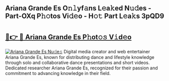## Ariana Grande Es O𝚗𝚕yf𝚊ns L𝚎a𝚔ed N𝚞𝚍es - Part-OXq P𝚑𝚘tos Vi𝚍𝚎o - H𝚘𝚝 Part L𝚎a𝚔s 3pQD9

# <h2><a href="http://kf33zj.oniu.top/?m=Ariana+Grande+Es">🔗👉 🔴 Ariana Grande Es P𝚑ot𝚘𝚜 V𝚒d𝚎o</a></h2>

[![Ariana Grande Es Nu𝚍e𝚜](https://i.imgur.com/0qMVB7G.gif)](http://kf33zj.oniu.top/?m=Ariana+Grande+Es)
Digital media creator and web entertainer Ariana Grande Es, known for distributing dance and lifestyle knowledge through solo and collaborative dance presentations and short videos. Dedicated researcher Ariana Grande Es, recognized for their passion and commitment to advancing knowledge in their field.  
